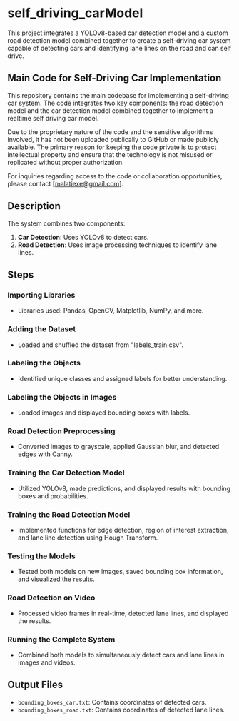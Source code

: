 # self_driving_carModel
This project integrates a YOLOv8-based car detection model and a custom road detection model combined together to create a self-driving car system capable of detecting cars and identifying lane lines on the road and can self drive.

## Main Code for Self-Driving Car Implementation

This repository contains the main codebase for implementing a self-driving car system. The code integrates two key components: the road detection model and the car detection model combined together to implement a realtime self driving car model. 

Due to the proprietary nature of the code and the sensitive algorithms involved, it has not been uploaded publically to GitHub or made publicly available. The primary reason for keeping the code private is to protect intellectual property and ensure that the technology is not misused or replicated without proper authorization.

For inquiries regarding access to the code or collaboration opportunities, please contact [malatiexe@gmail.com].

## Description

The system combines two components:
1. **Car Detection**: Uses YOLOv8 to detect cars.
2. **Road Detection**: Uses image processing techniques to identify lane lines.

## Steps

### Importing Libraries
- Libraries used: Pandas, OpenCV, Matplotlib, NumPy, and more.

### Adding the Dataset
- Loaded and shuffled the dataset from "labels_train.csv".

### Labeling the Objects
- Identified unique classes and assigned labels for better understanding.

### Labeling the Objects in Images
- Loaded images and displayed bounding boxes with labels.

### Road Detection Preprocessing
- Converted images to grayscale, applied Gaussian blur, and detected edges with Canny.

### Training the Car Detection Model
- Utilized YOLOv8, made predictions, and displayed results with bounding boxes and probabilities.

### Training the Road Detection Model
- Implemented functions for edge detection, region of interest extraction, and lane line detection using Hough Transform.

### Testing the Models
- Tested both models on new images, saved bounding box information, and visualized the results.

### Road Detection on Video
- Processed video frames in real-time, detected lane lines, and displayed the results.

### Running the Complete System
- Combined both models to simultaneously detect cars and lane lines in images and videos.

## Output Files
- `bounding_boxes_car.txt`: Contains coordinates of detected cars.
- `bounding_boxes_road.txt`: Contains coordinates of detected lane lines.


